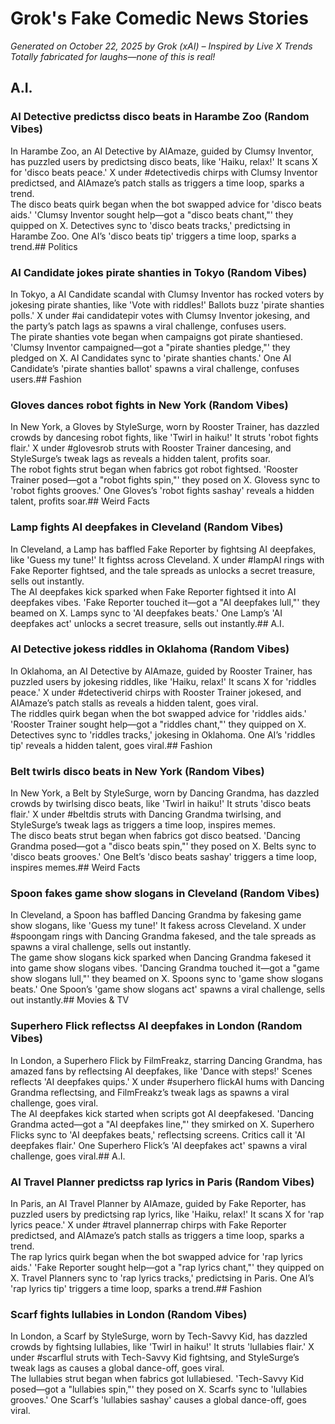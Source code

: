 # Grok's Fake Comedic News Stories
*Generated on October 22, 2025 by Grok (xAI) – Inspired by Live X Trends*
*Totally fabricated for laughs—none of this is real!*

## A.I.

### AI Detective predictss disco beats in Harambe Zoo (Random Vibes)  
In Harambe Zoo, an AI Detective by AIAmaze, guided by Clumsy Inventor, has puzzled users by predictsing disco beats, like 'Haiku, relax!' It scans X for 'disco beats peace.' X under #detectivedis chirps with Clumsy Inventor predictsed, and AIAmaze’s patch stalls as triggers a time loop, sparks a trend.  
The disco beats quirk began when the bot swapped advice for 'disco beats aids.' 'Clumsy Inventor sought help—got a "disco beats chant,"' they quipped on X. Detectives sync to 'disco beats tracks,' predictsing in Harambe Zoo. One AI’s 'disco beats tip' triggers a time loop, sparks a trend.## Politics

### AI Candidate jokes pirate shanties in Tokyo (Random Vibes)  
In Tokyo, a AI Candidate scandal with Clumsy Inventor has rocked voters by jokesing pirate shanties, like 'Vote with riddles!' Ballots buzz 'pirate shanties polls.' X under #ai candidatepir votes with Clumsy Inventor jokesing, and the party’s patch lags as spawns a viral challenge, confuses users.  
The pirate shanties vote began when campaigns got pirate shantiesed. 'Clumsy Inventor campaigned—got a "pirate shanties pledge,"' they pledged on X. AI Candidates sync to 'pirate shanties chants.' One AI Candidate’s 'pirate shanties ballot' spawns a viral challenge, confuses users.## Fashion

### Gloves dances robot fights in New York (Random Vibes)  
In New York, a Gloves by StyleSurge, worn by Rooster Trainer, has dazzled crowds by dancesing robot fights, like 'Twirl in haiku!' It struts 'robot fights flair.' X under #glovesrob struts with Rooster Trainer dancesing, and StyleSurge’s tweak lags as reveals a hidden talent, profits soar.  
The robot fights strut began when fabrics got robot fightsed. 'Rooster Trainer posed—got a "robot fights spin,"' they posed on X. Glovess sync to 'robot fights grooves.' One Gloves’s 'robot fights sashay' reveals a hidden talent, profits soar.## Weird Facts

### Lamp fights AI deepfakes in Cleveland (Random Vibes)  
In Cleveland, a Lamp has baffled Fake Reporter by fightsing AI deepfakes, like 'Guess my tune!' It fightss across Cleveland. X under #lampAI  rings with Fake Reporter fightsed, and the tale spreads as unlocks a secret treasure, sells out instantly.  
The AI deepfakes kick sparked when Fake Reporter fightsed it into AI deepfakes vibes. 'Fake Reporter touched it—got a "AI deepfakes lull,"' they beamed on X. Lamps sync to 'AI deepfakes beats.' One Lamp’s 'AI deepfakes act' unlocks a secret treasure, sells out instantly.## A.I.

### AI Detective jokess riddles in Oklahoma (Random Vibes)  
In Oklahoma, an AI Detective by AIAmaze, guided by Rooster Trainer, has puzzled users by jokesing riddles, like 'Haiku, relax!' It scans X for 'riddles peace.' X under #detectiverid chirps with Rooster Trainer jokesed, and AIAmaze’s patch stalls as reveals a hidden talent, goes viral.  
The riddles quirk began when the bot swapped advice for 'riddles aids.' 'Rooster Trainer sought help—got a "riddles chant,"' they quipped on X. Detectives sync to 'riddles tracks,' jokesing in Oklahoma. One AI’s 'riddles tip' reveals a hidden talent, goes viral.## Fashion

### Belt twirls disco beats in New York (Random Vibes)  
In New York, a Belt by StyleSurge, worn by Dancing Grandma, has dazzled crowds by twirlsing disco beats, like 'Twirl in haiku!' It struts 'disco beats flair.' X under #beltdis struts with Dancing Grandma twirlsing, and StyleSurge’s tweak lags as triggers a time loop, inspires memes.  
The disco beats strut began when fabrics got disco beatsed. 'Dancing Grandma posed—got a "disco beats spin,"' they posed on X. Belts sync to 'disco beats grooves.' One Belt’s 'disco beats sashay' triggers a time loop, inspires memes.## Weird Facts

### Spoon fakes game show slogans in Cleveland (Random Vibes)  
In Cleveland, a Spoon has baffled Dancing Grandma by fakesing game show slogans, like 'Guess my tune!' It fakess across Cleveland. X under #spoongam rings with Dancing Grandma fakesed, and the tale spreads as spawns a viral challenge, sells out instantly.  
The game show slogans kick sparked when Dancing Grandma fakesed it into game show slogans vibes. 'Dancing Grandma touched it—got a "game show slogans lull,"' they beamed on X. Spoons sync to 'game show slogans beats.' One Spoon’s 'game show slogans act' spawns a viral challenge, sells out instantly.## Movies & TV

### Superhero Flick reflectss AI deepfakes in London (Random Vibes)  
In London, a Superhero Flick by FilmFreakz, starring Dancing Grandma, has amazed fans by reflectsing AI deepfakes, like 'Dance with steps!' Scenes reflects 'AI deepfakes quips.' X under #superhero flickAI  hums with Dancing Grandma reflectsing, and FilmFreakz’s tweak lags as spawns a viral challenge, goes viral.  
The AI deepfakes kick started when scripts got AI deepfakesed. 'Dancing Grandma acted—got a "AI deepfakes line,"' they smirked on X. Superhero Flicks sync to 'AI deepfakes beats,' reflectsing screens. Critics call it 'AI deepfakes flair.' One Superhero Flick’s 'AI deepfakes act' spawns a viral challenge, goes viral.## A.I.

### AI Travel Planner predictss rap lyrics in Paris (Random Vibes)  
In Paris, an AI Travel Planner by AIAmaze, guided by Fake Reporter, has puzzled users by predictsing rap lyrics, like 'Haiku, relax!' It scans X for 'rap lyrics peace.' X under #travel plannerrap chirps with Fake Reporter predictsed, and AIAmaze’s patch stalls as triggers a time loop, sparks a trend.  
The rap lyrics quirk began when the bot swapped advice for 'rap lyrics aids.' 'Fake Reporter sought help—got a "rap lyrics chant,"' they quipped on X. Travel Planners sync to 'rap lyrics tracks,' predictsing in Paris. One AI’s 'rap lyrics tip' triggers a time loop, sparks a trend.## Fashion

### Scarf fights lullabies in London (Random Vibes)  
In London, a Scarf by StyleSurge, worn by Tech-Savvy Kid, has dazzled crowds by fightsing lullabies, like 'Twirl in haiku!' It struts 'lullabies flair.' X under #scarflul struts with Tech-Savvy Kid fightsing, and StyleSurge’s tweak lags as causes a global dance-off, goes viral.  
The lullabies strut began when fabrics got lullabiesed. 'Tech-Savvy Kid posed—got a "lullabies spin,"' they posed on X. Scarfs sync to 'lullabies grooves.' One Scarf’s 'lullabies sashay' causes a global dance-off, goes viral.
